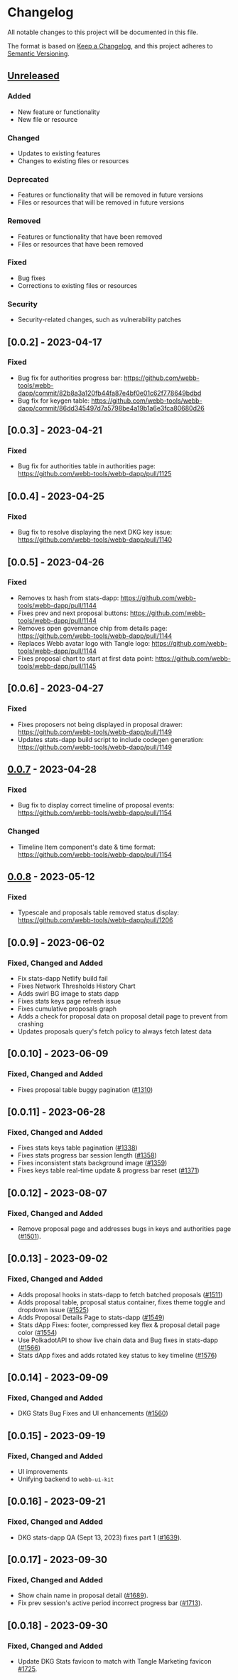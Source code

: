 # Changelog

All notable changes to this project will be documented in this file.

The format is based on [Keep a Changelog](https://keepachangelog.com/en/1.0.0/),
and this project adheres to [Semantic Versioning](https://semver.org/spec/v2.0.0.html).

## [Unreleased]

### Added

- New feature or functionality
- New file or resource

### Changed

- Updates to existing features
- Changes to existing files or resources

### Deprecated

- Features or functionality that will be removed in future versions
- Files or resources that will be removed in future versions

### Removed

- Features or functionality that have been removed
- Files or resources that have been removed

### Fixed

- Bug fixes
- Corrections to existing files or resources

### Security

- Security-related changes, such as vulnerability patches

## [0.0.2] - 2023-04-17

### Fixed

- Bug fix for authorities progress bar: https://github.com/webb-tools/webb-dapp/commit/82b8a3a120fb44fa87e4bf0e01c62f778649bdbd
- Bug fix for keygen table: https://github.com/webb-tools/webb-dapp/commit/86dd345497d7a5798be4a19b1a6e3fca80680d26

## [0.0.3] - 2023-04-21

### Fixed

- Bug fix for authorities table in authorities page: https://github.com/webb-tools/webb-dapp/pull/1125

## [0.0.4] - 2023-04-25

### Fixed

- Bug fix to resolve displaying the next DKG key issue: https://github.com/webb-tools/webb-dapp/pull/1140

## [0.0.5] - 2023-04-26

### Fixed

- Removes tx hash from stats-dapp: https://github.com/webb-tools/webb-dapp/pull/1144
- Fixes prev and next proposal buttons: https://github.com/webb-tools/webb-dapp/pull/1144
- Removes open governance chip from details page: https://github.com/webb-tools/webb-dapp/pull/1144
- Replaces Webb avatar logo with Tangle logo: https://github.com/webb-tools/webb-dapp/pull/1144
- Fixes proposal chart to start at first data point: https://github.com/webb-tools/webb-dapp/pull/1145

## [0.0.6] - 2023-04-27

### Fixed

- Fixes proposers not being displayed in proposal drawer: https://github.com/webb-tools/webb-dapp/pull/1149
- Updates stats-dapp build script to include codegen generation: https://github.com/webb-tools/webb-dapp/pull/1149

## [0.0.7] - 2023-04-28

### Fixed

- Bug fix to display correct timeline of proposal events: https://github.com/webb-tools/webb-dapp/pull/1154

### Changed

- Timeline Item component's date & time format: https://github.com/webb-tools/webb-dapp/pull/1154

## [0.0.8] - 2023-05-12

### Fixed

- Typescale and proposals table removed status display: https://github.com/webb-tools/webb-dapp/pull/1206

[Unreleased]: https://github.com/webb-tools/webb-dapp/compare/v0.0.1...HEAD
[0.0.7]: https://github.com/webb-tools/webb-dapp/releases/tag/v0.0.7
[0.0.8]: https://github.com/webb-tools/webb-dapp/releases/tag/v0.0.8

## [0.0.9] - 2023-06-02

### Fixed, Changed and Added

- Fix stats-dapp Netlify build fail
- Fixes Network Thresholds History Chart
- Adds swirl BG image to stats dapp
- Fixes stats keys page refresh issue
- Fixes cumulative proposals graph
- Adds a check for proposal data on proposal detail page to prevent from crashing
- Updates proposals query's fetch policy to always fetch latest data

## [0.0.10] - 2023-06-09

### Fixed, Changed and Added

- Fixes proposal table buggy pagination ([#1310](https://github.com/webb-tools/webb-dapp/pull/1310))

## [0.0.11] - 2023-06-28

### Fixed, Changed and Added

- Fixes stats keys table pagination ([#1338](https://github.com/webb-tools/webb-dapp/pull/1338))
- Fixes stats progress bar session length ([#1358](https://github.com/webb-tools/webb-dapp/pull/1358))
- Fixes inconsistent stats background image ([#1359](https://github.com/webb-tools/webb-dapp/pull/1359))
- Fixes keys table real-time update & progress bar reset ([#1371](https://github.com/webb-tools/webb-dapp/pull/1371))

## [0.0.12] - 2023-08-07

### Fixed, Changed and Added

- Remove proposal page and addresses bugs in keys and authorities page ([#1501](https://github.com/webb-tools/webb-dapp/pull/1501)).

## [0.0.13] - 2023-09-02

### Fixed, Changed and Added

- Adds proposal hooks in stats-dapp to fetch batched proposals ([#1511](https://github.com/webb-tools/webb-dapp/pull/1511))
- Adds proposal table, proposal status container, fixes theme toggle and dropdown issue ([#1525](https://github.com/webb-tools/webb-dapp/pull/1525))
- Adds Proposal Details Page to stats-dapp ([#1549](https://github.com/webb-tools/webb-dapp/pull/1549))
- Stats dApp Fixes: footer, compressed key flex & proposal detail page color ([#1554](https://github.com/webb-tools/webb-dapp/pull/1554))
- Use PolkadotAPI to show live chain data and Bug fixes in stats-dapp ([#1566](https://github.com/webb-tools/webb-dapp/pull/1566))
- Stats dApp fixes and adds rotated key status to key timeline ([#1576](https://github.com/webb-tools/webb-dapp/pull/1576))

## [0.0.14] - 2023-09-09

### Fixed, Changed and Added

- DKG Stats Bug Fixes and UI enhancements ([#1560](https://github.com/webb-tools/webb-dapp/pull/1560))

## [0.0.15] - 2023-09-19

### Fixed, Changed and Added

- UI improvements
- Unifying backend to `webb-ui-kit`

## [0.0.16] - 2023-09-21

### Fixed, Changed and Added

- DKG stats-dapp QA (Sept 13, 2023) fixes part 1 ([#1639](https://github.com/webb-tools/webb-dapp/pull/1639)).

## [0.0.17] - 2023-09-30

### Fixed, Changed and Added

- Show chain name in proposal detail ([#1689](https://github.com/webb-tools/webb-dapp/pull/1689)).
- Fix prev session's active period incorrect progress bar ([#1713](https://github.com/webb-tools/webb-dapp/pull/1713)).

## [0.0.18] - 2023-09-30

### Fixed, Changed and Added

- Update DKG Stats favicon to match with Tangle Marketing favicon [#1725](https://github.com/webb-tools/webb-dapp/pull/1725).
